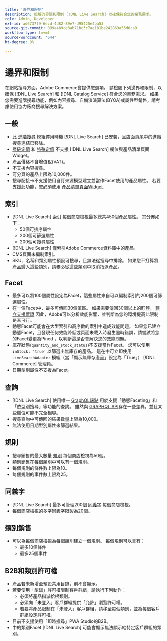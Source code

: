 ```yaml
---
title: '邊界和限制'
description: 瞭解的界限和限制 [!DNL Live Search] 以確保符合您的業務需求。
role: Admin, Developer
exl-id: ad6737f9-6ecd-4d82-89e7-d95425e4ba53
source-git-commit: 099a4b9ce3ab71bc3c7ae181be242863a55d0ca9
workflow-type: tm+mt
source-wordcount: '644'
ht-degree: 0%

---
```


# 邊界和限制

在網站搜尋方面，Adobe Commerce會提供您選項。 請檢閱下列邊界和限制，以確保 [!DNL Live Search] 和 [!DNL Catalog Service] 符合您的業務需求。 如果您需要進階搜尋功能，例如內容搜尋、自備演演算法(BYOA)或屬性型銷售，請考慮使用協力廠商搜尋解決方案。

## 一般

- 此 [進階搜尋](https://experienceleague.adobe.com/en/docs/commerce-admin/catalog/catalog/search/search) 模組停用時機 [!DNL Live Search] 已安裝，且店面頁尾中的進階搜尋連結已移除。
- [層級定價](https://experienceleague.adobe.com/en/docs/commerce-admin/catalog/products/pricing/product-price-tier) 和 [特殊定價](https://experienceleague.adobe.com/en/docs/commerce-admin/catalog/products/pricing/product-price-special) 不支援 [!DNL Live Search] 欄位與產品清單頁面Widget。
- 產品價格不含增值稅(VAT)。
- 不支援內容搜尋。
- 可分頁的產品上限為10,000件。
- 搜尋配接卡不支援使用自訂來源模型建立並當作Facet使用的產品屬性。 若要支援此功能，您必須使用 [產品清單頁面Widget](plp-styling.md).

## 索引

- [!DNL Live Search] [索引](indexing.md) 每個商店檢視最多總共450個產品屬性。 其分佈如下：
   - 50個可排序屬性
   - 200個可篩選屬性
   - 200個可搜尋屬性
- [!DNL Live Search] 僅索引Adobe Commerce資料庫中的產品。
- CMS頁面未編制索引。
- SKU、名稱和類別屬性預設可搜尋，且無法從搜尋中排除。 如果您不打算將產品歸入這些類別，請務必從這些類別中取消指派產品。

## Facet

- 最多可以將100個屬性設定為Facet，這些屬性來自可以編制索引的200個可篩選屬性。
- 在一個Facet中，最多可傳回30個值區。 如果需要傳回30個以上的貯體， [建立支援票證](https://experienceleague.adobe.com/en/docs/commerce-knowledge-base/kb/help-center-guide/magento-help-center-user-guide) 因此，Adobe可以分析效能影響，並判斷為您的環境提高此限制是否可行。
- 動態Facet可能會在大型索引和高序數的索引中造成效能問題。 如果您已建立動態Facet，且發現任何效能降低或頁面未載入時發生逾時錯誤，請嘗試將您的Facet變更為Pined ，以判斷這是否會解決您的效能問題。
- 庫存狀態(`quantity_and_stock_status`)不支援當作Facet。 您可以使用 `inStock: 'true'` 以篩選出無庫存的產品。 這在中可立即使用 `LiveSearchAdapter` 模組（當「顯示無庫存產品」設定為「True」） [!DNL Commerce] 管理員。
- 日期型別屬性不支援為Facet。

## 查詢

- [!DNL Live Search] 使用唯一 [GraphQL端點](https://developer.adobe.com/commerce/services/graphql/live-search/) 用於支援「動態Faceting」和「依型別搜尋」等功能的查詢。 雖然與 [GRAPHQL API](https://developer.adobe.com/commerce/webapi/graphql/)存在一些差異，並且某些欄位可能不完全相容。
- 搜尋查詢中可傳回的結果數量上限為10,000。
- 無法使用日期型別屬性來篩選結果。

## 規則

- 搜尋銷售的最大數量 [規則](rules.md) 每個商店檢視為50個。
- 類別銷售在每個類別中可以有一個規則。
- 每個規則的條件數上限為10。
- 每個規則的事件數上限為25。

## 同義字

- [!DNL Live Search] 最多可管理200個 [同義字](synonyms.md) 每個商店檢視。
- 每個商店檢視的多字同義字限製為20個。

## 類別銷售

- 可以為每個商店檢視為每個類別建立一個規則。 每個規則可以具有：
   - 最多10個條件
   - 最多25個事件

## B2B和類別許可權

- 產品若未新增至預設共用目錄，則不會顯示。
- 若要使用「型錄」許可權限制客戶群組，請執行下列動作：
   - 必須將產品指派給根類別。
   - 必須向「未登入」客戶群組提供「允許」瀏覽許可權。
   - 若要將產品限制在「未登入」客戶群組，請移至每個類別，並為每個客戶群組設定許可權。
- 目前不支援使用「即時搜尋」PWA Studio的B2B。
- 中的類別Facet [!DNL Live Search] 可能會顯示無法顯示給特定客戶群組的類別。
